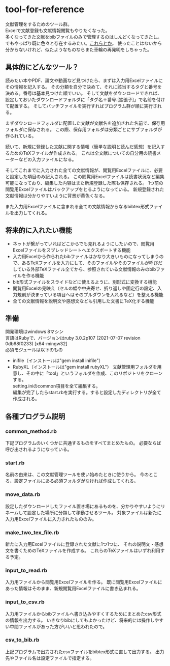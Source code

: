 # tool-for-reference
文献管理をするためのツール群。<br>
Excelで文献登録も文献情報閲覧もやりたくなった。<br>
多くなってきた文献をbibファイルのみで管理するのはしんどくなってきたし。<br>
でもやっぱり既に色々と存在するみたい。[これらとか](https://ja.wikipedia.org/wiki/BibTeX#%E3%83%95%E3%83%AA%E3%83%BC%E3%82%BD%E3%83%95%E3%83%88%E3%82%A6%E3%82%A7%E3%82%A2)。
使ったことはないから分からないけれど、似たようなものならまた車輪の再発明をしちゃった。

## 具体的にどんなツール？
読みたい本やPDF、論文や動画など見つけたら、まずは入力用Excelファイルにその情報を記入する。
その分類を自分で決めて、それに該当するタグと番号を決める。番号は基本見つけた順でいい。
そして文献をダウンロードできれば、設定しておいたダウンロードフォルダに「タグ名＋番号.[拡張子]」で名前を付けて配置する。
そしてバッチファイルを実行すればプログラム群が順に実行される。<br>

まずダウンロードフォルダに配置した文献が文献名を追加された名前で、保存用フォルダに保存される。
この際、保存用フォルダは分類ごとにサブフォルダが作られている。<br>

続いて、新規に登録した文献に関する情報（簡単な説明と読んだ感想）を記入するためのTeXファイルが作成される。
これは全文献についての自分用の読書メーターなどの入力ファイルになる。<br>

そしてこれまでに入力された全ての文献情報が、閲覧用Excelファイルに、必要と設定した項目のみ記入される。
この閲覧用Excelファイルは読書状況など編集可能になっており、編集した内容はまた新規登録した際も保存される。
1つ前の閲覧用Excelファイルはバックアップをとるようになっている。
新規登録された文献情報は分かりやすいように背景が黄色くなる。<br>

また入力用Excelファイルに含まれる全ての文献情報からなるbibtex形式ファイルを出力してくれる。

## 将来的に入れたい機能
- ネットが繋がっていればどこからでも見れるようにしたいので、閲覧用Excelファイルをスプレッドシートへエクスポートする機能
- 入力用Excelから作られたbibファイルはかなり大きいものになってしまうので、あるTeXファイルを入力にして、そのファイルやそのファイルが呼びだしている外部TeXファイル全てから、参照されている文献情報のみのbibファイルを作る機能
- bib形式ファイルをスライドなどに使えるように、別形式に変換する機能
- 閲覧用Excelの見映え（セルの幅や中央寄せ、折り返しや固定行の設定、入力規則が決まっている項目へはそのプルダウンを入れるなど）を整える機能
- 全ての文献情報を説明文や感想文なども引用した文書にTeX化する機能

## 準備
開発環境はwindows 8マシン<br>
言語はRubyで、バージョンはruby 3.0.2p107 (2021-07-07 revision 0db68f0233) [x64-mingw32]<br>
必須モジュールは以下のもの
- inifile（インストールは"gem install inifile"）
- RubyXL（インストールは"gem install rubyXL"）
文献管理用フォルダを用意し、その中に「tool」というフォルダを作成、このリポジトリをクローンする。<br>
setting.iniのcommon項目を全て編集する。<br>
編集が完了したらstart.rbを実行する。すると設定したディレクトリが全て作成される。<br>

## 各種プログラム説明
### common_method.rb
下記プログラムのいくつかに共通するものをすべてまとめたもの。
必要ならば呼び出されるようになっている。

### start.rb
名前の由来は、この文献管理ツールを使い始めたときに使うから。
今のところ、設定ファイルにある必須フォルダがなければ作成してくれる。

### move_data.rb
設定したダウンロードしたファイル置き場にあるものを、分かりやすいようにリネームして設定した場所に分類して移動させるツール。
対象ファイルは新たに入力用Excelファイルに入力されたもののみ。

### make_two_tex_file.rb
新たに入力用Excelファイルに登録された文献に1つ1つに、
それの説明文・感想文を書くためのTeXファイルを作成する。
これらのTeXファイルはいずれ利用する予定。

### input_to_read.rb
入力用ファイルから閲覧用Excelファイルを作る。
既に閲覧用Excelファイルにあった情報はそのまま、新規閲覧用Excelファイルに書き込まれる。

### input_to_csv.rb
入力用ファイルからbibファイルへ書き込みやすくするためにまとめたcsv形式の情報を出力する。
いきなりbibにしてもよかったけど、将来的には操作しやすい中間ファイルがあった方がいいと思われたので。

### csv_to_bib.rb
上記プログラムで出力されたcsvファイルをbibtex形式に直して出力する。
出力先やファイル名は設定ファイルで指定する。
